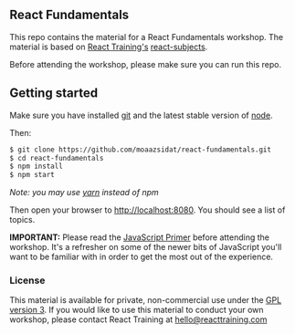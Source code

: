 ## React Fundamentals

This repo contains the material for a React Fundamentals workshop. The material is based on [React Training's](https://reacttraining.com/) [react-subjects](https://github.com/reacttraining/react-subjects).

Before attending the workshop, please make sure you can run this repo.

## Getting started

Make sure you have installed [git](http://git-scm.com/downloads) and the latest stable version of [node](https://nodejs.org/).

Then:

```sh
$ git clone https://github.com/moaazsidat/react-fundamentals.git
$ cd react-fundamentals
$ npm install
$ npm start
```
_Note: you may use [yarn](https://yarnpkg.com/en/) instead of npm_

Then open your browser to [http://localhost:8080](http://localhost:8080). You should see a list of topics.

**IMPORTANT:** Please read the [JavaScript Primer](https://github.com/moaazsidat/react-fundamentals/blob/master/JavaScriptPrimer.md) before attending the workshop. It's a refresher on some of the newer bits of JavaScript you'll want to be familiar with in order to get the most out of the experience.


### License

This material is available for private, non-commercial use under the [GPL version 3](http://www.gnu.org/licenses/gpl-3.0-standalone.html). If you would like to use this material to conduct your own workshop, please contact React Training at hello@reacttraining.com
